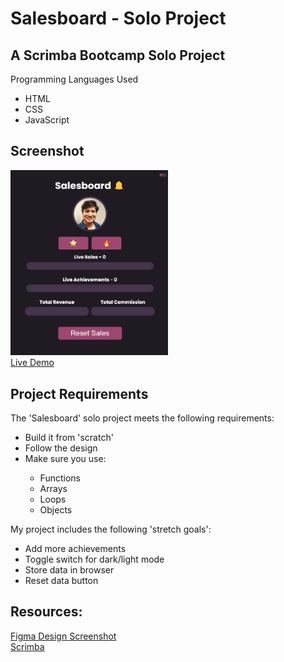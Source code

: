 # Salesboard - Solo Project 

## A Scrimba Bootcamp Solo Project
Programming Languages Used
<ul>
<li>HTML</li>
<li>CSS</li>
<li>JavaScript</li>
</ul>
 
## Screenshot
 <img src="project-screenshot.png" width=50% height=50%><br>
 [Live Demo](https://9tfdev-m3-solo-salesboard.netlify.app)
 
## Project Requirements
The 'Salesboard' solo project meets the following requirements:
<ul>
<li>Build it from 'scratch'</li>
<li>Follow the design</li>
<li>Make sure you use:</li>
<ul>
 <li>Functions</li>
 <li>Arrays</li>
 <li>Loops</li>
 <li>Objects</li>
</ul>
</ul>

My project includes the following 'stretch goals':
<ul>
<li>Add more achievements</li>
<li>Toggle switch for dark/light mode</li>
<li>Store data in browser</li>
<li>Reset data button</li>
</ul>

 ## Resources:
 [Figma Design Screenshot](https://github.com/famanakis/m3-solo-salesboard/blob/main/figma-design.png)<br>
 [Scrimba](https://scrimba.com/)


